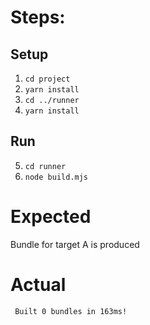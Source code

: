 # Steps:

## Setup
1. `cd project`
2. `yarn install`
3. `cd ../runner`
4. `yarn install`

## Run
5. `cd runner`
6. `node build.mjs`


# Expected 
Bundle for target A is produced

# Actual 

```
 Built 0 bundles in 163ms!
 ```